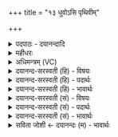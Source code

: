 +++
title = "१३ धुवोऽसि पृथिवीम्"

+++
<details><summary>पदपाठः - दयानन्दादि</summary>

ध्रु॒वः। अ॒सि॒। पृ॒थि॒वीम्। दृ॒ꣳह॒। ध्रु॒व॒क्षिदिति॑ ध्रु॒व॒ऽक्षित्। अ॒सि॒। अ॒न्तरिक्ष॑म्। दृ॒ꣳह॒। अ॒च्यु॒त॒क्षिदित्य॑च्यु॒॑त॒ऽक्षित्। अ॒सि॒। दिव॑म्। दृ॒ꣳह॒। अग्नेः॑। पु॒री॑षम्। अ॒सि॒। १३।
</details>

<details><summary>महीधरः</summary>

म०. 'नाभिं पैतदारवैः परिदधाति पूर्ववद् ध्रुवोऽसीति प्रतिमन्त्रमिति' (का० ५। ४ । १६) । पीतदारुर्देवदारुः तदीयैः परिधिभिरुत्तरवेदेर्मध्यदेशरूपां नाभिं परिदध्यात्पूर्ववद्दर्शपौर्णमासेष्टौ यथा पश्चिमदक्षिणोत्तरेषु तथात्रापीति सूत्रार्थः । त्रयाणां परिधयो देवताः । हे मध्यमपरिधे, त्वं ध्रुवः स्थिरोऽसि । अतः पृथिवीं दृंह दृढीकुरु । हे दक्षिणपरिधे, त्वं ध्रुवे स्थिरे यज्ञे क्षियति निवसति ध्रुवक्षिदसि तस्मादन्तरिक्षं दृढीकुरु । अच्युते विनाशरहिते यज्ञे क्षियति निवसतीत्यच्युतक्षित् हे उत्तरपरिधे, त्वं तादृशोऽसि तस्माद्दिवं द्युलोकं दृंह । 'अग्नेः पुरीषमिति निवपति गुग्गुलुसुगन्धितेजनवृष्णेः स्तुकाश्चोपरि शीर्षण्या अभावेऽन्या इति' (का. ५।४ ।१७) गुग्गुलुर्धूपद्रव्यं, सुगन्धितेजनं तृणविशेषः, वृष्णे: स्तुका अविरोमाणि । एतानि नाभौ प्रक्षिपेदिति सूत्रार्थः । हे गुग्गुलुप्रभृतिसंभारसमूह, त्वमग्नेः पुरीषं पूरकमसि । पूरयतीति पुरीषम् । 'अग्नेर्ह्येतत्पुरीषं यत्संभाराः' इति तित्तिरिः ॥ १३ ॥  
चतुर्दशी।
</details>

<details><summary>अधिमन्त्रम् (VC)</summary>

- यज्ञो देवता
- गोतम ऋषिः
- भुरिग् आर्षी अनुष्टुप्
- गान्धारः
</details>

<details><summary>दयानन्द-सरस्वती (हि) - विषयः</summary>

फिर यह यज्ञ कैसा है, इस विषय का उपदेश अगले मन्त्र में किया है ॥
</details>

<details><summary>दयानन्द-सरस्वती (हि) - पदार्थः</summary>

पदार्थान्वयभाषाः -  हे विद्वान् मनुष्यो ! जो यज्ञ (ध्रुवः) निश्चल (पृथिवीम्) भूमि को बढ़ाता (असि) है, उसको तुम (दृंह) बढ़ाओ जो (ध्रुवक्षित्) निश्चल सुख और शास्त्रों का निवास करानेवाला (असि) है वा (अन्तरिक्षम्) आकाश में रहनेवाले पदार्थों को पुष्ट करता है, उसको तुम (दृंह) बढ़ाओ। जो (अच्युतक्षित्) नाशरहित पदार्थों को निवास करानेवाला (असि) है वा (दिवम्) विद्यादि प्रकाश को प्रकाशित करता है, उसको तुम (दृंह) बढ़ाओ जो (अग्नेः) बिजुली आदि अग्नि वा (पुरीषम्) पशुओं की पूर्ति करनेवाला यज्ञ (असि) है, उसका अनुष्ठान तुम किया करो ॥१३॥
</details>

<details><summary>दयानन्द-सरस्वती (हि) - भावार्थः</summary>

भावार्थभाषाः -  मनुष्यों को योग्य है कि विद्या क्रिया से सिद्ध वा त्रिलोकी के पदार्थों को पुष्ट करनेवाले, विद्याक्रियामय यज्ञ का अनुष्ठान करके सुखी रहें और सब को रक्खें ॥१३॥
</details>

<details><summary>दयानन्द-सरस्वती (सं) - विषयः</summary>

पुनरयं यज्ञः कीदृश इत्युपदिश्यते ॥
</details>

<details><summary>दयानन्द-सरस्वती (सं) - पदार्थः</summary>

पदार्थान्वयभाषाः -  हे विद्वन् ! यो यज्ञो ध्रुवोऽ(स्य)स्ति पृथिवीं वर्धयति, तं त्वं दृंह। यो ध्रुवक्षिदस्यस्त्यन्तरिक्षमाकाशस्थान् पदार्थान् पोषयति, तं त्वं दृंह योऽच्युतक्षिद(स्य)स्ति दिवं प्रकाशयति, तं त्वं दृंह योऽग्नेः पुरीषम(स्य)स्ति तं त्वमनुतिष्ठ ॥१३॥
</details>

<details><summary>दयानन्द-सरस्वती (सं) - भावार्थः</summary>

भावार्थभाषाः -  मनुष्यैर्विद्याक्रियासिद्धं त्रैलोक्यस्थपदार्थपोषकं विद्याक्रियामयं यज्ञमनुष्ठाय सुखयितव्यम् ॥१३॥
</details>

<details><summary>सविता जोशी ← दयानन्दः (म) - भावार्थः</summary>

भावार्थभाषाः -  माणसांनी ज्ञान व कर्म यांनी सिद्ध झालेल्या व त्रैलोक्यातील पदार्थांना पुष्ट करणाऱ्या ज्ञान व कर्मयुक्त यज्ञाचे अनुष्ठान करून सुखी व्हावे व सर्वांना सुखी करावे.
</details>